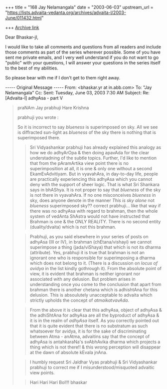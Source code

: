 +++
title = "168 Jay Nelamangala"
date = "2003-06-03"
upstream_url = "https://lists.advaita-vedanta.org/archives/advaita-l/2003-June/011432.html"

+++
[Archive link](https://lists.advaita-vedanta.org/archives/advaita-l/2003-June/011432.html)

Dear Bhaskar-jI,

I would like to take all comments and questions from all readers
and  include those comments as part of the series  wherever possible.
Some of you have sent me private emails,  and I very well understand
if you do not want to go "public" with your questions,  I will answer
your questions in the series itself to the best of my abilities.

So please bear with me if I don't get to them right away.

----- Original Message ----- 
From: <bhaskar.yr at in.abb.com>
To: "Jay Nelamangala" <jay at r-c-i.com>
Cc: <ADVAITA-L at LISTS.ADVAITA-VEDANTA.ORG>
Sent: Tuesday, June 03, 2003 7:30 AM
Subject: Re: [Advaita-l] adhyAsa - part V


>
> praNAm Jay prabhuji
> Hare Krishna
>
> prabhuji you wrote :
>
> So it is incorrect to say *blueness* is superimposed on sky.  All we see
is
> diffracted sun-light as *blueness* of the sky there is nothing that is
> superimposed there.
>
> >  Sri Vidyashankar prabhuji has already explained this analogy as how we
> do adhyArOpa & then doing apavAda for the clear understadning of the
subtle
> topics.  Further, I'd like to mention that from the pAramArtika view point
> there is no superimposition at all, it is one & only one without a second
> EkamEvAdvitiyam.  But in vyavahAra, in day-to-day life, people are
> practically experiencing this adhyAsa which you cannot deny with the
> support of sheer logic.  That is what Sri Shankara says in bhAShya.  It is
> not proper to say that *blueness* of the sky is not there in vyavahAra.
If
> no one misconceives *blueness* in sky, does anyone denote in the manner
> *This is sky alone* not *blueness* superimposed sky??  correct prabhuji...
> like that way if there was no adhyAsa with regard to brahman, then the
> whole system of vedAnta ShAstra would not have instructed that Brahman is
> one & the ONLY REALITY.  There is no second entity (duality/dvaita) which
> is not this brahman.
>
> >  Prabhuji, as you said elsewhere in your series of posts on adhyAsa (III
> or IV), in brahman (chEtana/vishayi) we cannot superimpose a thing
> (jada/viShaya) that which is not its dharma (attribute).  Yes, prabhuji it
> is true that brahman is not an ignorant one who is responsible for
> superimposing a dharma which does not belong to it.  (There is a
discussion
> on *locus of avidya* in the list kindly gothrough it).  From the absolute
> point of view, it is evident that brahman is neither ignorant nor
> associated with any delusion.  But problem arises in understanding once
you
> come to the conclusion that apart from brahman there is another chetana
> which is adhishtAna for this delusion.  This is absoulutely unacceptable
to
> advaita which strictly upholds the concept of *atmaikatvavAda*.
>
> >  From the above it is clear that this adhyAsa, object of adhyAsa & the
> adhiShtAna for adhyAsa are all the byproduct of adhyAsa & it is in the
> realm of *adhyAsa* itself.  As you correctly pointed out that it is quite
> evident that there is no substratum as such whatsoever for avidya, it is
> for the sake of discriminating between Atma - anAtma, advaitins say that
> the concept of adhyAsa is antahkaraNa's svAbhAvika dharma which projects a
> thing which is not there!!  & this wrong perception will disappear at the
> dawn of absolute kEvala jnAna.
>
> >  I humbly request Sri Jaldhar Vyas prabhuji & Sri Vidyashankar prabhuji
> to correct me if I misunderstood/misquoted advaitic view points.
>
> >  Hari Hari Hari Bol!!!
> >  bhaskar
>
>
>


